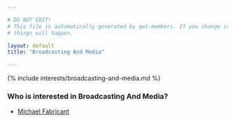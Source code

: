 ```yaml
---

# DO NOT EDIT!
# This file is automatically generated by get-members. If you change it, bad
# things will happen.

layout: default
title: "Broadcasting And Media"

---
```


{% include interests/broadcasting-and-media.md %}

### Who is interested in Broadcasting And Media?


* [Michael Fabricant](../members/michael-fabricant.html)
